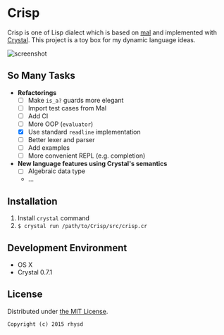 Crisp
=====

Crisp is one of Lisp dialect which is based on [mal](https://github.com/kanaka/mal) and implemented with [Crystal](https://github.com/manastech/crystal).
This project is a toy box for my dynamic language ideas.

![screenshot](https://raw.githubusercontent.com/rhysd/screenshots/master/Crisp/crisp.gif)

## So Many Tasks

- __Refactorings__
  - [ ] Make `is_a?` guards more elegant
  - [ ] Import test cases from Mal
  - [ ] Add CI
  - [ ] More OOP (`evaluator`)
  - [x] Use standard `readline` implementation
  - [ ] Better lexer and parser
  - [ ] Add examples
  - [ ] More convenient REPL (e.g. completion)
- __New language features using Crystal's semantics__
  - [ ] Algebraic data type
  - ...

## Installation

1. Install `crystal` command
2. `$ crystal run /path/to/Crisp/src/crisp.cr`

## Development Environment

- OS X
- Crystal 0.7.1

## License

Distributed under [the MIT License](http://opensource.org/licenses/MIT).

```
Copyright (c) 2015 rhysd
```

